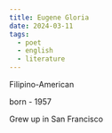 ```yaml
---
title: Eugene Gloria
date: 2024-03-11
tags:
  - poet
  - english
  - literature
---
```

Filipino-American

born - 1957

Grew up in San Francisco